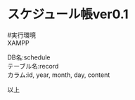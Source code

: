 # スケジュール帳ver0.1

#実行環境  
XAMPP

DB名:schedule  
テーブル名:record  
カラム:id, year, month, day, content  


以上
